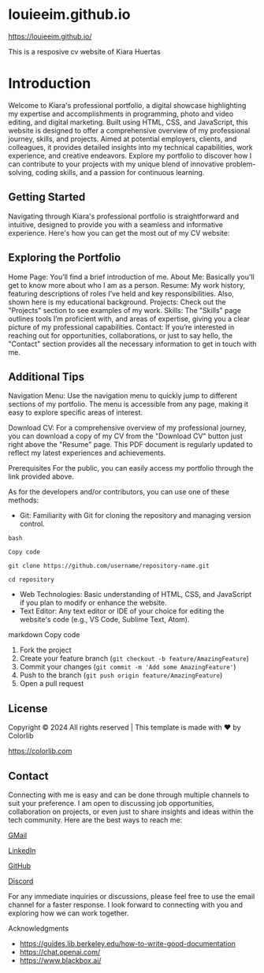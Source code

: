 # louieeim.github.io
https://louieeim.github.io/

This is a resposive cv website of Kiara Huertas

# Introduction

Welcome to Kiara's professional portfolio, a digital showcase highlighting my expertise and accomplishments in programming, photo and video editing, and digital marketing. Built using HTML, CSS, and JavaScript, this website is designed to offer a comprehensive overview of my professional journey, skills, and projects. Aimed at potential employers, clients, and colleagues, it provides detailed insights into my technical capabilities, work experience, and creative endeavors. Explore my portfolio to discover how I can contribute to your projects with my unique blend of innovative problem-solving, coding skills, and a passion for continuous learning.

## Getting Started

Navigating through Kiara's professional portfolio is straightforward and intuitive, designed to provide you with a seamless and informative experience. Here's how you can get the most out of my CV website:

## Exploring the Portfolio

Home Page: You'll find a brief introduction of me.
About Me: Basically you'll get to know more about who I am as a person.
Resume: My work history, featuring descriptions of roles I've held and key responsibilities. Also, shown here is my educational background.
Projects: Check out the "Projects" section to see examples of my work.
Skills: The "Skills" page outlines tools I’m proficient with, and areas of expertise, giving you a clear picture of my professional capabilities.
Contact: If you’re interested in reaching out for opportunities, collaborations, or just to say hello, the "Contact" section provides all the necessary information to get in touch with me.

## Additional Tips

Navigation Menu: Use the navigation menu to quickly jump to different sections of my portfolio. The menu is accessible from any page, making it easy to explore specific areas of interest.

Download CV: For a comprehensive overview of my professional journey, you can download a copy of my CV from the "Download CV" button just right above the "Resume" page. This PDF document is regularly updated to reflect my latest experiences and achievements.

Prerequisites
For the public, you can easily access my portfolio through the link provided above.

As for the developers and/or contributors, you can use one of these methods: 
- Git: Familiarity with Git for cloning the repository and managing version control.

```git
bash

Copy code

git clone https://github.com/username/repository-name.git

cd repository
```
- Web Technologies: Basic understanding of HTML, CSS, and JavaScript if you plan to modify or enhance the website.
- Text Editor: Any text editor or IDE of your choice for editing the website's code (e.g., VS Code, Sublime Text, Atom).


markdown
Copy code
1. Fork the project
2. Create your feature branch (`git checkout -b feature/AmazingFeature`)
3. Commit your changes (`git commit -m 'Add some AmazingFeature'`)
4. Push to the branch (`git push origin feature/AmazingFeature`)
5. Open a pull request

   
## License
Copyright © 2024 All rights reserved | This template is made with ♥ by Colorlib

https://colorlib.com

## Contact
Connecting with me is easy and can be done through multiple channels to suit your preference. I am open to discussing job opportunities, collaboration on projects, or even just to share insights and ideas within the tech community. Here are the best ways to reach me:

[GMail](louisehuertas88@gmail.com)

[LinkedIn](https://www.linkedin.com/in/kiarahuertas28/)

[GitHub](https://github.com/louieeim)

[Discord](https://l.facebook.com/l.php?u=https%3A%2F%2Fdiscordapp.com%2Fusers%2F301734829555449856%3Ffbclid%3DIwAR2SaL-GyoLOpxLmpBdsPgc246_uUNKhQz-DDLNFfJarmPmlMph3AEbqsZg&h=AT1n0Lb_o8QPEJS_Mp2ciHiF12pVktoFu4FARbIqr4T3ThmlG8ZktBRMJ_79RI3U6jNPypOPYvbKGHAuj9nFglu2LB3QRTx9ME7PL9WXc18E5buG5hXyylrzxyyQPAmAML1T3EdBy1lsAkw)

For any immediate inquiries or discussions, please feel free to use the email channel for a faster response. I look forward to connecting with you and exploring how we can work together.

Acknowledgments
- https://guides.lib.berkeley.edu/how-to-write-good-documentation
- https://chat.openai.com/
- https://www.blackbox.ai/
